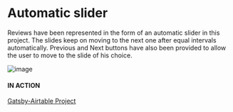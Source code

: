 # Automatic slider

Reviews have been represented in the form of an automatic slider in this project. The slides keep on moving to the next one after equal intervals automatically. Previous and Next buttons have also been provided to allow the user to move to the slide of his choice.

![image](https://github.com/Ikshu-Jain27/Automatic-Slider-React/assets/120514956/43197235-d2f0-4378-8fc9-adb04cc4d23f)


#### IN ACTION

[Gatsby-Airtable Project](https://gatsby-airtable-design-project.netlify.app/)
